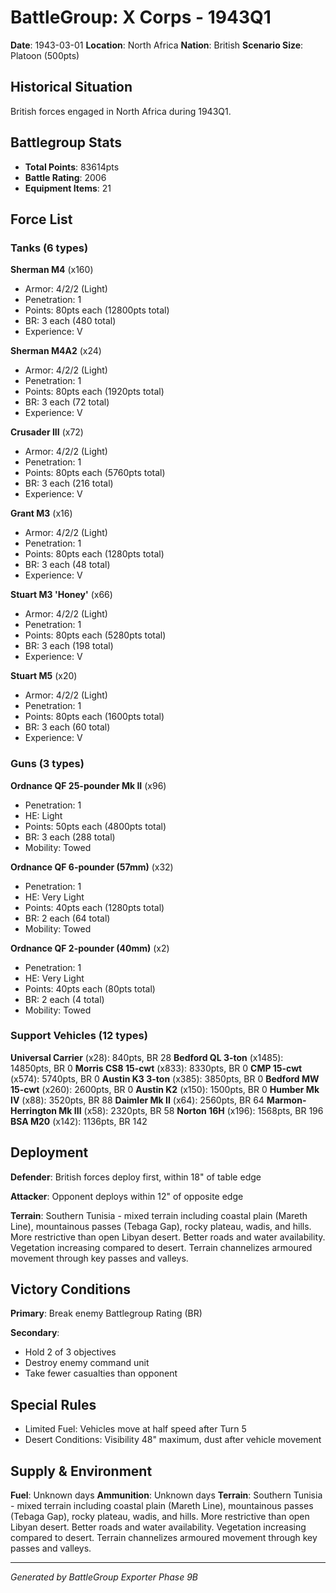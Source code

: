 # BattleGroup: X Corps - 1943Q1

**Date**: 1943-03-01
**Location**: North Africa
**Nation**: British
**Scenario Size**: Platoon (500pts)

## Historical Situation

British forces engaged in North Africa during 1943Q1.

## Battlegroup Stats

- **Total Points**: 83614pts
- **Battle Rating**: 2006
- **Equipment Items**: 21

## Force List

### Tanks (6 types)

**Sherman M4** (x160)
- Armor: 4/2/2 (Light)
- Penetration: 1
- Points: 80pts each (12800pts total)
- BR: 3 each (480 total)
- Experience: V

**Sherman M4A2** (x24)
- Armor: 4/2/2 (Light)
- Penetration: 1
- Points: 80pts each (1920pts total)
- BR: 3 each (72 total)
- Experience: V

**Crusader III** (x72)
- Armor: 4/2/2 (Light)
- Penetration: 1
- Points: 80pts each (5760pts total)
- BR: 3 each (216 total)
- Experience: V

**Grant M3** (x16)
- Armor: 4/2/2 (Light)
- Penetration: 1
- Points: 80pts each (1280pts total)
- BR: 3 each (48 total)
- Experience: V

**Stuart M3 'Honey'** (x66)
- Armor: 4/2/2 (Light)
- Penetration: 1
- Points: 80pts each (5280pts total)
- BR: 3 each (198 total)
- Experience: V

**Stuart M5** (x20)
- Armor: 4/2/2 (Light)
- Penetration: 1
- Points: 80pts each (1600pts total)
- BR: 3 each (60 total)
- Experience: V

### Guns (3 types)

**Ordnance QF 25-pounder Mk II** (x96)
- Penetration: 1
- HE: Light
- Points: 50pts each (4800pts total)
- BR: 3 each (288 total)
- Mobility: Towed

**Ordnance QF 6-pounder (57mm)** (x32)
- Penetration: 1
- HE: Very Light
- Points: 40pts each (1280pts total)
- BR: 2 each (64 total)
- Mobility: Towed

**Ordnance QF 2-pounder (40mm)** (x2)
- Penetration: 1
- HE: Very Light
- Points: 40pts each (80pts total)
- BR: 2 each (4 total)
- Mobility: Towed

### Support Vehicles (12 types)

**Universal Carrier** (x28): 840pts, BR 28
**Bedford QL 3-ton** (x1485): 14850pts, BR 0
**Morris CS8 15-cwt** (x833): 8330pts, BR 0
**CMP 15-cwt** (x574): 5740pts, BR 0
**Austin K3 3-ton** (x385): 3850pts, BR 0
**Bedford MW 15-cwt** (x260): 2600pts, BR 0
**Austin K2** (x150): 1500pts, BR 0
**Humber Mk IV** (x88): 3520pts, BR 88
**Daimler Mk II** (x64): 2560pts, BR 64
**Marmon-Herrington Mk III** (x58): 2320pts, BR 58
**Norton 16H** (x196): 1568pts, BR 196
**BSA M20** (x142): 1136pts, BR 142

## Deployment

**Defender**: British forces deploy first, within 18" of table edge

**Attacker**: Opponent deploys within 12" of opposite edge

**Terrain**: Southern Tunisia - mixed terrain including coastal plain (Mareth Line), mountainous passes (Tebaga Gap), rocky plateau, wadis, and hills. More restrictive than open Libyan desert. Better roads and water availability. Vegetation increasing compared to desert. Terrain channelizes armoured movement through key passes and valleys.

## Victory Conditions

**Primary**: Break enemy Battlegroup Rating (BR)

**Secondary**:
- Hold 2 of 3 objectives
- Destroy enemy command unit
- Take fewer casualties than opponent

## Special Rules

- Limited Fuel: Vehicles move at half speed after Turn 5
- Desert Conditions: Visibility 48" maximum, dust after vehicle movement

## Supply & Environment

**Fuel**: Unknown days
**Ammunition**: Unknown days
**Terrain**: Southern Tunisia - mixed terrain including coastal plain (Mareth Line), mountainous passes (Tebaga Gap), rocky plateau, wadis, and hills. More restrictive than open Libyan desert. Better roads and water availability. Vegetation increasing compared to desert. Terrain channelizes armoured movement through key passes and valleys.

---

*Generated by BattleGroup Exporter Phase 9B*
